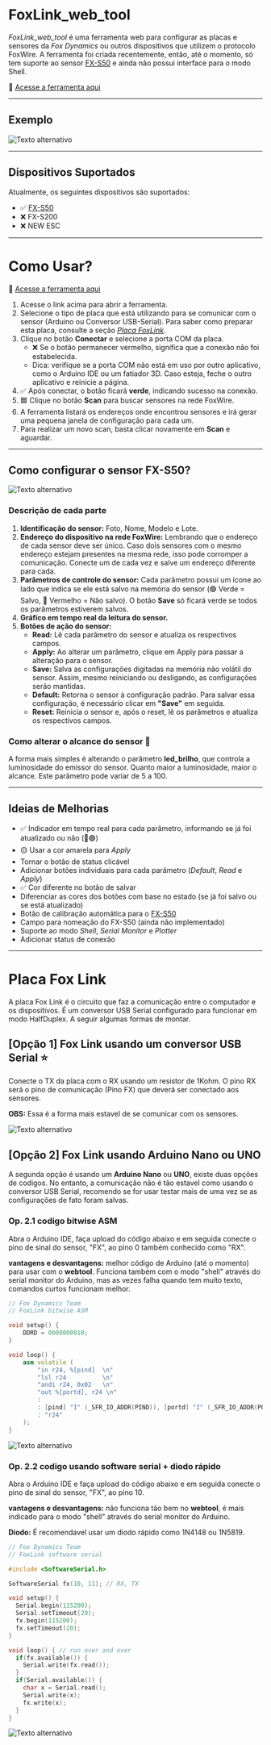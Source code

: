 # FoxLink_web_tool

_FoxLink_web_tool_ é uma ferramenta web para configurar as placas e sensores da _Fox Dynamics_ ou outros dispositivos que utilizem o protocolo FoxWire. A ferramenta foi criada recentemente, então, até o momento, só tem suporte ao sensor [FX-S50](https://github.com/luisf18/FXDevices/tree/main/Sensor_FXS50) e ainda não possui interface para o modo Shell.

🔗 [Acesse a ferramenta aqui](https://luisf18.github.io/FoxLink_web_tool/)

---

## Exemplo
![Texto alternativo](images/example.png)

---

## Dispositivos Suportados
Atualmente, os seguintes dispositivos são suportados:
- ✅ [FX-S50](https://github.com/luisf18/FXDevices/tree/main/Sensor_FXS50)
- ❌ FX-S200
- ❌ NEW ESC

---

# Como Usar?

🔗 [Acesse a ferramenta aqui](https://luisf18.github.io/FoxLink_web_tool/)

1. Acesse o link acima para abrir a ferramenta.
2. Selecione o tipo de placa que está utilizando para se comunicar com o sensor (Arduino ou Conversor USB-Serial). Para saber como preparar esta placa, consulte a seção [_Placa FoxLink_](#placa-Fox-Link).
3. Clique no botão **Conectar** e selecione a porta COM da placa.
   - ❌ Se o botão permanecer vermelho, significa que a conexão não foi estabelecida.
   - Dica: verifique se a porta COM não está em uso por outro aplicativo, como o Arduino IDE ou um fatiador 3D. Caso esteja, feche o outro aplicativo e reinicie a página.
4. ✅ Após conectar, o botão ficará **verde**, indicando sucesso na conexão.
5. 🟦 Clique no botão **Scan** para buscar sensores na rede FoxWire.
6. A ferramenta listará os endereços onde encontrou sensores e irá gerar uma pequena janela de configuração para cada um.
7. Para realizar um novo scan, basta clicar novamente em **Scan** e aguardar.

---

## Como configurar o sensor FX-S50?

![Texto alternativo](images/example_fxs50.png)

### Descrição de cada parte
1. **Identificação do sensor:** Foto, Nome, Modelo e Lote.
2. **Endereço do dispositivo na rede FoxWire:** Lembrando que o endereço de cada sensor deve ser único. Caso dois sensores com o mesmo endereço estejam presentes na mesma rede, isso pode corromper a comunicação. Conecte um de cada vez e salve um endereço diferente para cada.
3. **Parâmetros de controle do sensor:** Cada parâmetro possui um ícone ao lado que indica se ele está salvo na memória do sensor (🟢 Verde = Salvo, 🔴 Vermelho = Não salvo). O botão **Save** só ficará verde se todos os parâmetros estiverem salvos.
4. **Gráfico em tempo real da leitura do sensor.**
5. **Botões de ação do sensor:**
    - **Read:** Lê cada parâmetro do sensor e atualiza os respectivos campos.
    - **Apply:** Ao alterar um parâmetro, clique em Apply para passar a alteração para o sensor.
    - **Save:** Salva as configurações digitadas na memória não volátil do sensor. Assim, mesmo reiniciando ou desligando, as configurações serão mantidas.
    - **Default:** Retorna o sensor à configuração padrão. Para salvar essa configuração, é necessário clicar em **"Save"** em seguida.
    - **Reset:** Reinicia o sensor e, após o reset, lê os parâmetros e atualiza os respectivos campos.

### Como alterar o alcance do sensor 📏
A forma mais simples é alterando o parâmetro **led_brilho**, que controla a luminosidade do emissor do sensor. Quanto maior a luminosidade, maior o alcance. Este parâmetro pode variar de 5 a 100.

---

## Ideias de Melhorias
- ✅ Indicador em tempo real para cada parâmetro, informando se já foi atualizado ou não (🔴🟢)
- 🟡 Usar a cor amarela para _Apply_
- Tornar o botão de status clicável
- Adicionar botões individuais para cada parâmetro (_Default_, _Read_ e _Apply_)
- ✅ Cor diferente no botão de salvar
- Diferenciar as cores dos botões com base no estado (se já foi salvo ou se está atualizado)
- Botão de calibração automática para o [FX-S50](https://foxdynamics.com/fx-s50)
- Campo para nomeação do FX-S50 (ainda não implementado)
- Suporte ao modo _Shell_, _Serial Monitor_ e _Plotter_
- Adicionar status de conexão

---

# Placa Fox Link

A placa Fox Link é o circuito que faz a comunicação entre o computador e os dispositivos. É um conversor USB Serial configurado para funcionar em modo HalfDuplex. A seguir algumas formas de montar.

## [Opção 1] Fox Link usando um conversor USB Serial ⭐️

Conecte o TX da placa com o RX usando um resistor de 1Kohm. O pino RX será o pino de comunicação (Pino FX) que deverá ser conectado aos sensores.

**OBS:** Essa é a forma mais estavel de se comunicar com  os sensores.

![Texto alternativo](images/foxlink_usbserial.png)

## [Opção 2] Fox Link usando Arduino Nano ou UNO

A segunda opção é usando um **Arduino Nano** ou **UNO**, existe duas opções de codigos. No entanto, a comunicação não é tão estavel como usando o conversor USB Serial, recomendo se for usar testar mais de uma vez se as configurações de fato foram salvas.

### Op. 2.1 codigo bitwise ASM

Abra o Arduino IDE, faça upload do código abaixo e em seguida conecte o pino de sinal do sensor, "FX", ao pino 0 também conhecido como "RX".

**vantagens e desvantagens:** melhor código de Arduino (até o momento) para usar com o **webtool**. Funciona também com o modo "shell" através do serial monitor do Arduino, mas as vezes falha quando tem muito texto, comandos curtos funcionam melhor.

```c++
// Fox Dynamics Team
// FoxLink bitwise ASM

void setup() {
    DDRD = 0b00000010;
}

void loop() {
    asm volatile (
        "in r24, %[pind]  \n"
        "lsl r24          \n"
        "andi r24, 0x02   \n"
        "out %[portd], r24 \n"
        :
        : [pind] "I" (_SFR_IO_ADDR(PIND)), [portd] "I" (_SFR_IO_ADDR(PORTD))
        : "r24"
    );
} 
```

![Texto alternativo](images/foxlink_arduino_asm.png)


### Op. 2.2 codigo usando software serial + diodo rápido

Abra o Arduino IDE e faça upload do código abaixo e em seguida conecte o pino de sinal do sensor, "FX", ao pino 10.

**vantagens e desvantagens:** não funciona tão bem no **webtool**, é mais indicado para o modo "shell" através do serial monitor do Arduino.

**Diodo:** É recomendavel usar um diodo rápido como 1N4148 ou 1N5819.

```c++
// Fox Dynamics Team
// FoxLink software serial

#include <SoftwareSerial.h>

SoftwareSerial fx(10, 11); // RX, TX

void setup() {
  Serial.begin(115200);
  Serial.setTimeout(20);
  fx.begin(115200);
  fx.setTimeout(20);
}

void loop() { // run over and over
  if(fx.available()) {
    Serial.write(fx.read());
  }
  if(Serial.available()) {
    char x = Serial.read();
    Serial.write(x);
    fx.write(x);
  }
}
```

![Texto alternativo](images/foxlink_arduino_softwareserial.png)



